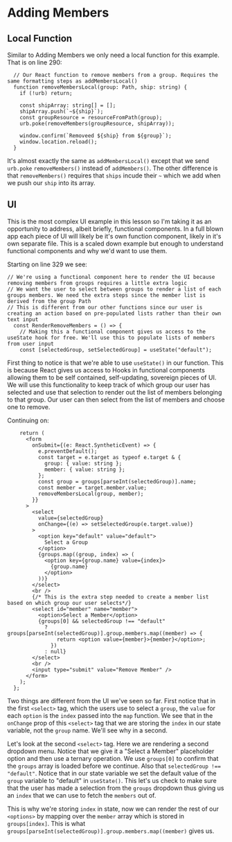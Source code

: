 # Adding Members

## Local Function

Similar to Adding Members we only need a local function for this example. That is on line 290:

```
  // Our React function to remove members from a group. Requires the same formatting steps as addMembersLocal()
  function removeMembersLocal(group: Path, ship: string) {
    if (!urb) return;

    const shipArray: string[] = [];
    shipArray.push(`~${ship}`);
    const groupResource = resourceFromPath(group);
    urb.poke(removeMembers(groupResource, shipArray));

    window.confirm(`Removeed ${ship} from ${group}`);
    window.location.reload();
  }
```

It's almost exactly the same as `addMembersLocal()` except that we send `urb.poke` `removeMembers()` instead of `addMembers()`. The other difference is that `removeMembers()` requires that `ships` incude their `~` which we add when we push our `ship` into its array.

## UI

This is the most complex UI example in this lesson so I'm taking it as an opportunity to address, albeit briefly, functional components. In a full blown app each piece of UI will likely be it's own function component, likely in it's own separate file. This is a scaled down example but enough to understand functional components and why we'd want to use them.

Starting on line 329 we see:

```
// We're using a functional component here to render the UI because removing members from groups requires a little extra logic
// We want the user to select between groups to render a list of each groups members. We need the extra steps since the member list is derived from the group Path
// This is different from our other functions since our user is creating an action based on pre-populated lists rather than their own text input
  const RenderRemoveMembers = () => {
    // Making this a functional component gives us access to the useState hook for free. We'll use this to populate lists of members from user input
    const [selectedGroup, setSelectedGroup] = useState("default");

```

First thing to notice is that we're able to use `useState()` in our function. This is because React gives us access to Hooks in functional components allowing them to be self contained, self-updating, sovereign pieces of UI. We will use this functionality to keep track of which group our user has selected and use that selection to render out the list of members belonging to that group. Our user can then select from the list of members and choose one to remove.

Continuing on:

```
    return (
      <form
        onSubmit={(e: React.SyntheticEvent) => {
          e.preventDefault();
          const target = e.target as typeof e.target & {
            group: { value: string };
            member: { value: string };
          };
          const group = groups[parseInt(selectedGroup)].name;
          const member = target.member.value;
          removeMembersLocal(group, member);
        }}
      >
        <select
          value={selectedGroup}
          onChange={(e) => setSelectedGroup(e.target.value)}
        >
          <option key="default" value="default">
            Select a Group
          </option>
          {groups.map((group, index) => (
            <option key={group.name} value={index}>
              {group.name}
            </option>
          ))}
        </select>
        <br />
        {/* This is the extra step needed to create a member list based on which group our user selects*/}
        <select id="member" name="member">
          <option>Select a Member</option>
          {groups[0] && selectedGroup !== "default"
            ? groups[parseInt(selectedGroup)].group.members.map((member) => {
                return <option value={member}>{member}</option>;
              })
            : null}
        </select>
        <br />
        <input type="submit" value="Remove Member" />
      </form>
    );
  };
```

Two things are different from the UI we've seen so far. First notice that in the first `<select>` tag, which the users use to select a `group`, the `value` for each `option` is the `index` passed into the `map` function. We see that in the `onChange` prop of this `<select>` tag that we are storing the `index` in our state variable, not the `group` name. We'll see why in a second.

Let's look at the second `<select>` tag. Here we are rendering a second dropdown menu. Notice that we give it a "Select a Member" placeholder option and then use a ternary operation. We use `groups[0]` to confirm that the `groups` array is loaded before we continue. Also that `selectedGroup !== "default"`. Notice that in our state variable we set the default value of the `group` variable to "default" in `useState()`. This let's us check to make sure that the user has made a selection from the `groups` dropdown thus giving us an `index` that we can use to fetch the `members` out of.

This is why we're storing `index` in state, now we can render the rest of our `<options>` by mapping over the `member` array which is stored in `groups[index]`. This is what `groups[parseInt(selectedGroup)].group.members.map((member)` gives us.
